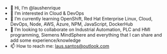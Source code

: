 - 👋 Hi, I’m @laushenrique
- 👀 I’m interested in Cloud & DevOps
- 🌱 I’m currently learning OpenShift, Red Hat Enterprise Linux, Cloud, DevOps, Node, AWS, Azure, NPM, JavaScript, DockerHub
- 💞️ I’m looking to collaborate on Industrial Automation, PLC and HMI programming, Siemens MindSphere and everything that I can share and add some experience/knowledge
- 📫 How to reach me: laus.santos@outlook.com

<!---
laushenrique/laushenrique is a ✨ special ✨ repository because its `README.md` (this file) appears on your GitHub profile.
You can click the Preview link to take a look at your changes.
--->
